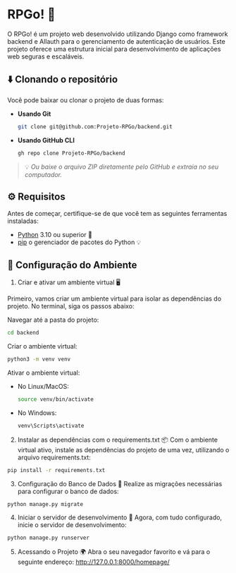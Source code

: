 # RPGo! 🚀

O RPGo! é um projeto web desenvolvido utilizando Django como framework backend e Allauth para o gerenciamento de autenticação de usuários. Este projeto oferece uma estrutura inicial para desenvolvimento de aplicações web seguras e escaláveis.

## ⬇️ Clonando o repositório
Você pode baixar ou clonar o projeto de duas formas:

- **Usando Git**
  ```sh
  git clone git@github.com:Projeto-RPGo/backend.git
  ```

- **Usando GitHub CLI**
  ```sh
  gh repo clone Projeto-RPGo/backend
  ```

> 💡 *Ou baixe o arquivo ZIP diretamente pelo GitHub e extraia no seu computador.*

## ⚙️ Requisitos

Antes de começar, certifique-se de que você tem as seguintes ferramentas instaladas:

- [Python](https://www.python.org) 3.10 ou superior 🐍
- [pip](https://pypi.org/project/pip/) o gerenciador de pacotes do Python 💡

## 🌱 Configuração do Ambiente

1. Criar e ativar um ambiente virtual 🖥️

  Primeiro, vamos criar um ambiente virtual para isolar as dependências do projeto. No terminal, siga os passos abaixo:

  Navegar até a pasta do projeto:
  ```sh
  cd backend
  ```

  Criar o ambiente virtual:
  ```sh
  python3 -m venv venv
  ```

  Ativar o ambiente virtual:

  - No Linux/MacOS:
    ```sh
    source venv/bin/activate
    ```
  - No Windows:
    ```sh
    venv\Scripts\activate
    ```

2. Instalar as dependências com o requirements.txt 📦
  Com o ambiente virtual ativo, instale as dependências do projeto de uma vez, utilizando o arquivo requirements.txt:
  ```sh
  pip install -r requirements.txt
  ```

3. Configuração do Banco de Dados 🔧
  Realize as migrações necessárias para configurar o banco de dados:
  ```sh
  python manage.py migrate
  ```

4. Iniciar o servidor de desenvolvimento 🚀
Agora, com tudo configurado, inicie o servidor de desenvolvimento:
  ```sh
  python manage.py runserver
  ```

5. Acessando o Projeto 🌍
  Abra o seu navegador favorito e vá para o seguinte endereço: http://127.0.0.1:8000/homepage/

